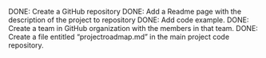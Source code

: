 DONE: Create a GitHub repository
DONE: Add a Readme page with the description of the project to repository
DONE: Add code example.
DONE: Create a team in GitHub organization with the members in that team.
DONE: Create a file entitled “projectroadmap.md” in the main project code repository.
